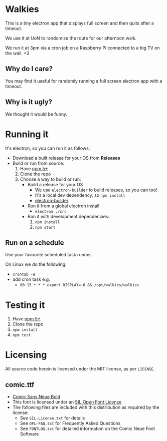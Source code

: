 # Walkies

This is a tiny electron app that displays full screen and then quits after a timeout.

We use it at UoN to randomise the route for our afternoon walk.

We run it at 3pm via a cron job on a Raspberry Pi connected to a big TV on the wall. <3

## Why do I care?

You may find it useful for randomly running a full screen electron app with a timeout.

## Why is it ugly?

We thought it would be funny.

# Running it

It's electron, so you can run it as follows:

- Download a built release for your OS from **Releases**
- Build or run from source:
    1. Have [npm 5+](https://nodejs.org)
    1. Clone the repo
    1. Choose a way to build or run:
        - Build a release for your OS
            - We use `electron-builder` to build releases, so you can too!
            - It's a local dev dependency, so `npm install`
            - [electron-builder](https://github.com/electron-userland/electron-builder)
        - Run it from a global electron install
            - `electron ./src`
        - Run it with development dependencies:
            1. `npm install`
            1. `npm start`

## Run on a schedule

Use your favourite scheduled task runner.

On Linux we do the following:

- `crontab -e`
- add cron task e.g.
    - `00 15 * * * export DISPLAY=:0 && /opt/walkies/walkies`

# Testing it

1. Have [npm 5+](https://nodejs.org)
1. Clone the repo
1. `npm install`
1. `npm test`

# Licensing

All source code herein is licensed under the MIT license, as per `LICENSE`.

## comic.ttf

- [Comic Sans Neue Bold](http://www.comicneue.com)
- This font is licensed under an [SIL Open Font License](http://scripts.sil.org/OFL)
- The following files are included with this distribution as required by the license:
    - See `SIL-License.txt` for details
    - See `OFL-FAQ.txt` for Frequently Asked Questions
    - See `FONTLOG.txt` for detailed information on the Comic Neue Font Software